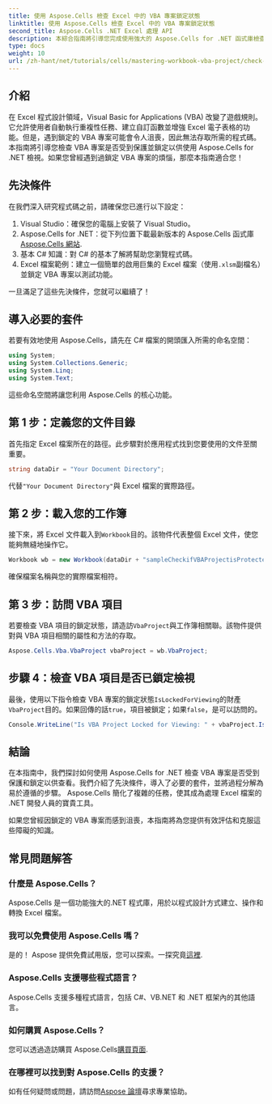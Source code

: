 ```yaml
---
title: 使用 Aspose.Cells 檢查 Excel 中的 VBA 專案鎖定狀態
linktitle: 使用 Aspose.Cells 檢查 Excel 中的 VBA 專案鎖定狀態
second_title: Aspose.Cells .NET Excel 處理 API
description: 本綜合指南將引導您完成使用強大的 Aspose.Cells for .NET 函式庫檢查 Excel 中的 VBA 專案是否已鎖定以供檢視的流程。非常適合 .NET 開發人員和 Excel 使用者。
type: docs
weight: 10
url: /zh-hant/net/tutorials/cells/mastering-workbook-vba-project/check-vba-project-lock-status/
---
```

## 介紹

在 Excel 程式設計領域，Visual Basic for Applications (VBA) 改變了遊戲規則。它允許使用者自動執行重複性任務、建立自訂函數並增強 Excel 電子表格的功能。但是，遇到鎖定的 VBA 專案可能會令人沮喪，因此無法存取所需的程式碼。本指南將引導您檢查 VBA 專案是否受到保護並鎖定以供使用 Aspose.Cells for .NET 檢視。如果您曾經遇到過鎖定 VBA 專案的煩惱，那麼本指南適合您！

## 先決條件

在我們深入研究程式碼之前，請確保您已進行以下設定：

1. Visual Studio：確保您的電腦上安裝了 Visual Studio。
2.  Aspose.Cells for .NET：從下列位置下載最新版本的 Aspose.Cells 函式庫[Aspose.Cells 網站](https://releases.aspose.com/cells/net/).
3. 基本 C# 知識：對 C# 的基本了解將幫助您瀏覽程式碼。
4.  Excel 檔案範例：建立一個簡單的啟用巨集的 Excel 檔案（使用`.xlsm`副檔名）並鎖定 VBA 專案以測試功能。

一旦滿足了這些先決條件，您就可以繼續了！

## 導入必要的套件

若要有效地使用 Aspose.Cells，請先在 C# 檔案的開頭匯入所需的命名空間：

```csharp
using System;
using System.Collections.Generic;
using System.Linq;
using System.Text;
```

這些命名空間將讓您利用 Aspose.Cells 的核心功能。

## 第 1 步：定義您的文件目錄

首先指定 Excel 檔案所在的路徑。此步驟對於應用程式找到您要使用的文件至關重要。

```csharp
string dataDir = "Your Document Directory";
```

代替`"Your Document Directory"`與 Excel 檔案的實際路徑。

## 第 2 步：載入您的工作簿

接下來，將 Excel 文件載入到`Workbook`目的。該物件代表整個 Excel 文件，使您能夠無縫地操作它。

```csharp
Workbook wb = new Workbook(dataDir + "sampleCheckifVBAProjectisProtected.xlsm");
```

確保檔案名稱與您的實際檔案相符。

## 第 3 步：訪問 VBA 項目

若要檢查 VBA 項目的鎖定狀態，請造訪`VbaProject`與工作簿相關聯。該物件提供對與 VBA 項目相關的屬性和方法的存取。

```csharp
Aspose.Cells.Vba.VbaProject vbaProject = wb.VbaProject;
```

## 步驟 4：檢查 VBA 項目是否已鎖定檢視

最後，使用以下指令檢查 VBA 專案的鎖定狀態`IsLockedForViewing`的財產`VbaProject`目的。如果回傳的話`true`，項目被鎖定；如果`false`，是可以訪問的。

```csharp
Console.WriteLine("Is VBA Project Locked for Viewing: " + vbaProject.IsLockedForViewing);
```

## 結論

在本指南中，我們探討如何使用 Aspose.Cells for .NET 檢查 VBA 專案是否受到保護和鎖定以供查看。我們介紹了先決條件，導入了必要的套件，並將過程分解為易於遵循的步驟。 Aspose.Cells 簡化了複雜的任務，使其成為處理 Excel 檔案的 .NET 開發人員的寶貴工具。

如果您曾經因鎖定的 VBA 專案而感到沮喪，本指南將為您提供有效評估和克服這些障礙的知識。

## 常見問題解答

### 什麼是 Aspose.Cells？

Aspose.Cells 是一個功能強大的.NET 程式庫，用於以程式設計方式建立、操作和轉換 Excel 檔案。

### 我可以免費使用 Aspose.Cells 嗎？

是的！ Aspose 提供免費試用版，您可以探索。一探究竟[這裡](https://releases.aspose.com/).

### Aspose.Cells 支援哪些程式語言？

Aspose.Cells 支援多種程式語言，包括 C#、VB.NET 和 .NET 框架內的其他語言。

### 如何購買 Aspose.Cells？

您可以透過造訪購買 Aspose.Cells[購買頁面](https://purchase.aspose.com/buy).

### 在哪裡可以找到對 Aspose.Cells 的支援？

如有任何疑問或問題，請訪問[Aspose 論壇](https://forum.aspose.com/c/cells/9)尋求專業協助。